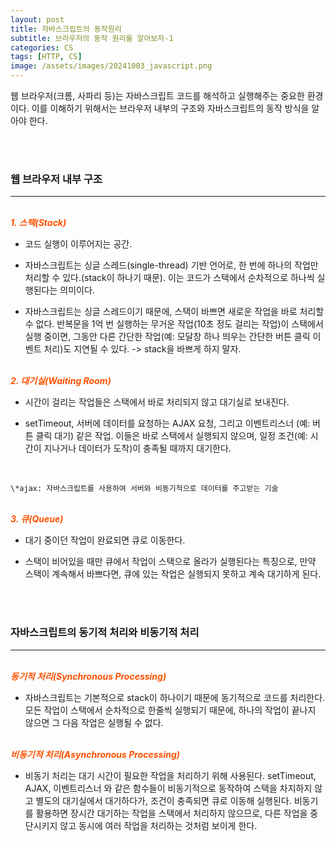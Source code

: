 ```yaml
---
layout: post
title: 자바스크립트의 동작원리
subtitle: 브라우저의 동작 원리를 알아보자-1
categories: CS
tags: [HTTP, CS]
image: /assets/images/20241003_javascript.png
---
```


웹 브라우저(크롬, 사파리 등)는 자바스크립트 코드를 해석하고 실행해주는 중요한 환경이다. 이를 이해하기 위해서는 브라우저 내부의 구조와 자바스크립트의 동작 방식을 알아야 한다.

<br/>
<br/>

### 웹 브라우저 내부 구조

---

<br/>
<em style='font-size: 14px; color: #ff5100; font-weight: bold;'>1. 스택(Stack)</em>

- 코드 실행이 이루어지는 공간.

- 자바스크립트는 싱글 스레드(single-thread) 기반 언어로, 한 번에 하나의 작업만 처리할 수 있다.(stack이 하나기 때문). 이는 코드가 스택에서 순차적으로 하나씩 실행된다는 의미이다.

- 자바스크립트는 싱글 스레드이기 때문에, 스택이 바쁘면 새로운 작업을 바로 처리할 수 없다. 반복문을 1억 번 실행하는 무거운 작업(10초 정도 걸리는 작업)이 스택에서 실행 중이면, 그동안 다른 간단한 작업(예: 모달창 하나 띄우는 간단한 버튼 클릭 이벤트 처리)도 지연될 수 있다.
  -> stack을 바쁘게 하지 말자.

<br/>
<em style='font-size: 14px; color: #ff5100; font-weight: bold;'>2. 대기실(Waiting Room)</em>

- 시간이 걸리는 작업들은 스택에서 바로 처리되지 않고 대기실로 보내진다.

- setTimeout, 서버에 데이터를 요청하는 AJAX 요청, 그리고 이벤트리스너 (예: 버튼 클릭 대기) 같은 작업. 이들은 바로 스택에서 실행되지 않으며, 일정 조건(예: 시간이 지나거나 데이터가 도착)이 충족될 때까지 대기한다.

<br/>

    \*ajax: 자바스크립트를 사용하여 서버와 비동기적으로 데이터를 주고받는 기술

<br/>
<em style='font-size: 14px; color: #ff5100; font-weight: bold;'>3. 큐(Queue)</em>

- 대기 중이던 작업이 완료되면 큐로 이동한다.

- 스택이 비어있을 때만 큐에서 작업이 스택으로 올라가 실행된다는 특징으로, 만약 스택이 계속해서 바쁘다면, 큐에 있는 작업은 실행되지 못하고 계속 대기하게 된다.

<br/>
<br/>

### 자바스크립트의 동기적 처리와 비동기적 처리

---

<br/>
<em style='font-size: 14px; color: #ff5100; font-weight: bold;'>동기적 처리(Synchronous Processing)</em>

- 자바스크립트는 기본적으로 stack이 하나이기 때문에 동기적으로 코드를 처리한다. 모든 작업이 스택에서 순차적으로 한줄씩 실행되기 때문에, 하나의 작업이 끝나지 않으면 그 다음 작업은 실행될 수 없다.

<br/>
<em style='font-size: 14px; color: #ff5100; font-weight: bold;'>비동기적 처리(Asynchronous Processing)</em>

- 비동기 처리는 대기 시간이 필요한 작업을 처리하기 위해 사용된다. setTimeout, AJAX, 이벤트리스너 와 같은 함수들이 비동기적으로 동작하여 스택을 차지하지 않고 별도의 대기실에서 대기하다가, 조건이 충족되면 큐로 이동해 실행된다. 비동기를 활용하면 장시간 대기하는 작업을 스택에서 처리하지 않으므로, 다른 작업을 중단시키지 않고 동시에 여러 작업을 처리하는 것처럼 보이게 한다.
